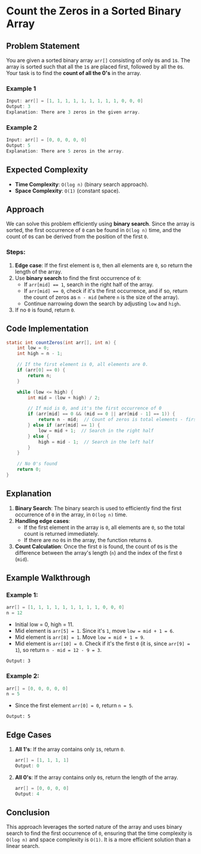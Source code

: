 
# Count the Zeros in a Sorted Binary Array

## Problem Statement

You are given a sorted binary array `arr[]` consisting of only `0`s and `1`s. The array is sorted such that all the `1`s are placed first, followed by all the `0`s. Your task is to find the **count of all the 0's** in the array.

### Example 1

```java
Input: arr[] = [1, 1, 1, 1, 1, 1, 1, 1, 1, 0, 0, 0]
Output: 3
Explanation: There are 3 zeros in the given array.
```
### Example 2

```java
Input: arr[] = [0, 0, 0, 0, 0]
Output: 5
Explanation: There are 5 zeros in the array.
```

## Expected Complexity

- **Time Complexity**: `O(log n)` (binary search approach).
- **Space Complexity**: `O(1)` (constant space).

## Approach

We can solve this problem efficiently using **binary search**. Since the array is sorted, the first occurrence of `0` can be found in `O(log n)` time, and the count of `0`s can be derived from the position of the first `0`.

### Steps:
1. **Edge case**: If the first element is `0`, then all elements are `0`, so return the length of the array.
2. Use **binary search** to find the first occurrence of `0`:
   - If `arr[mid] == 1`, search in the right half of the array.
   - If `arr[mid] == 0`, check if it's the first occurrence, and if so, return the count of zeros as `n - mid` (where `n` is the size of the array).
   - Continue narrowing down the search by adjusting `low` and `high`.
3. If no `0` is found, return `0`.

## Code Implementation

```java
static int countZeros(int arr[], int n) {
    int low = 0;
    int high = n - 1;

    // If the first element is 0, all elements are 0.
    if (arr[0] == 0) {
        return n;
    }

    while (low <= high) {
        int mid = (low + high) / 2;

        // If mid is 0, and it's the first occurrence of 0
        if (arr[mid] == 0 && (mid == 0 || arr[mid - 1] == 1)) {
            return n - mid;  // Count of zeros is total elements - first index of 0
        } else if (arr[mid] == 1) {
            low = mid + 1;  // Search in the right half
        } else {
            high = mid - 1;  // Search in the left half
        }
    }

    // No 0's found
    return 0;
}
```

## Explanation

1. **Binary Search**: The binary search is used to efficiently find the first occurrence of `0` in the array, in `O(log n)` time.
2. **Handling edge cases**: 
   - If the first element in the array is `0`, all elements are `0`, so the total count is returned immediately.
   - If there are no `0`s in the array, the function returns `0`.
3. **Count Calculation**: Once the first `0` is found, the count of `0`s is the difference between the array's length (`n`) and the index of the first `0` (`mid`).

## Example Walkthrough

### Example 1:
```java
arr[] = [1, 1, 1, 1, 1, 1, 1, 1, 1, 0, 0, 0]
n = 12
```
- Initial low = 0, high = 11.
- Mid element is `arr[5] = 1`. Since it's `1`, move `low = mid + 1 = 6`.
- Mid element is `arr[8] = 1`. Move `low = mid + 1 = 9`.
- Mid element is `arr[10] = 0`. Check if it's the first `0` (it is, since `arr[9] = 1`), so return `n - mid = 12 - 9 = 3`.

```
Output: 3
```

### Example 2:
```java
arr[] = [0, 0, 0, 0, 0]
n = 5
```
- Since the first element `arr[0] = 0`, return `n = 5`.

```
Output: 5
```

## Edge Cases

1. **All 1's**: If the array contains only `1`s, return `0`.
   ```java
   arr[] = [1, 1, 1, 1]
   Output: 0
   ```
2. **All 0's**: If the array contains only `0`s, return the length of the array.
   ```java
   arr[] = [0, 0, 0, 0]
   Output: 4
   ```

## Conclusion

This approach leverages the sorted nature of the array and uses binary search to find the first occurrence of `0`, ensuring that the time complexity is `O(log n)` and space complexity is `O(1)`. It is a more efficient solution than a linear search.

